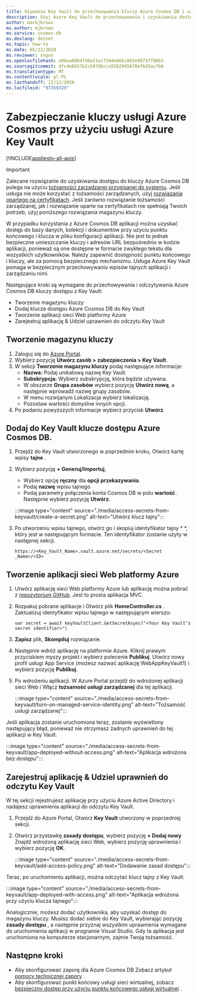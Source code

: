 ```yaml
---
title: Używanie Key Vault do przechowywania kluczy Azure Cosmos DB i uzyskiwania do nich dostępu
description: Użyj Azure Key Vault do przechowywania i uzyskiwania dostępu do Azure Cosmos DB parametrów połączenia, kluczy i punktów końcowych.
author: markjbrown
ms.author: mjbrown
ms.service: cosmos-db
ms.devlang: dotnet
ms.topic: how-to
ms.date: 05/23/2019
ms.reviewer: sngun
ms.openlocfilehash: a9bea0664f99a21ac734de666c802e9875ff00b5
ms.sourcegitcommit: dfc4e6b57b2cb87dbcce5562945678e76d3ac7b6
ms.translationtype: MT
ms.contentlocale: pl-PL
ms.lasthandoff: 12/12/2020
ms.locfileid: "97359329"
---
```

# <a name="secure-azure-cosmos-keys-using-azure-key-vault"></a>Zabezpieczanie kluczy usługi Azure Cosmos przy użyciu usługi Azure Key Vault 
[!INCLUDE[appliesto-all-apis](includes/appliesto-all-apis.md)]

>[!IMPORTANT]
> Zalecane rozwiązanie do uzyskiwania dostępu do kluczy Azure Cosmos DB polega na użyciu [tożsamości zarządzanej przypisanej do systemu](managed-identity-based-authentication.md). Jeśli usługa nie może korzystać z tożsamości zarządzanych, użyj [rozwiązania opartego na certyfikatach](certificate-based-authentication.md). Jeśli zarówno rozwiązanie tożsamości zarządzanej, jak i rozwiązanie oparte na certyfikatach nie spełniają Twoich potrzeb, użyj poniższego rozwiązania magazynu kluczy.

W przypadku korzystania z Azure Cosmos DB aplikacji można uzyskać dostęp do bazy danych, kolekcji i dokumentów przy użyciu punktu końcowego i klucza w pliku konfiguracji aplikacji.  Nie jest to jednak bezpieczne umieszczanie kluczy i adresów URL bezpośrednio w kodzie aplikacji, ponieważ są one dostępne w formacie zwykłego tekstu dla wszystkich użytkowników. Należy zapewnić dostępność punktu końcowego i kluczy, ale za pomocą bezpiecznego mechanizmu. Usługa Azure Key Vault pomaga w bezpiecznym przechowywaniu wpisów tajnych aplikacji i zarządzaniu nimi.

Następujące kroki są wymagane do przechowywania i odczytywania Azure Cosmos DB kluczy dostępu z Key Vault:

* Tworzenie magazynu kluczy  
* Dodaj klucze dostępu Azure Cosmos DB do Key Vault  
* Tworzenie aplikacji sieci Web platformy Azure  
* Zarejestruj aplikację & Udziel uprawnień do odczytu Key Vault  


## <a name="create-a-key-vault"></a>Tworzenie magazynu kluczy

1. Zaloguj się do [Azure Portal](https://portal.azure.com/).  
2. Wybierz pozycję **Utwórz zasób > zabezpieczenia > Key Vault**.  
3. W sekcji **Tworzenie magazynu kluczy** podaj następujące informacje:  
   * **Nazwa:** Podaj unikatową nazwę Key Vault.  
   * **Subskrypcja:** Wybierz subskrypcję, która będzie używana.  
   * W obszarze **Grupa zasobów** wybierz pozycję **Utwórz nową**, a następnie wprowadź nazwę grupy zasobów.  
   * W menu rozwijanym Lokalizacja wybierz lokalizację.  
   * Pozostaw wartości domyślne innych opcji.  
4. Po podaniu powyższych informacje wybierz przycisk **Utwórz**.  

## <a name="add-azure-cosmos-db-access-keys-to-the-key-vault"></a>Dodaj do Key Vault klucze dostępu Azure Cosmos DB.
1. Przejdź do Key Vault utworzonego w poprzednim kroku, Otwórz kartę wpisy **tajne** .  
2. Wybierz pozycję **+ Generuj/Importuj**, 

   * Wybierz opcję **ręczny** dla **opcji przekazywania**.
   * Podaj **nazwę** wpisu tajnego
   * Podaj parametry połączenia konta Cosmos DB w polu **wartość** . Następnie wybierz pozycję **Utwórz**.

   :::image type="content" source="./media/access-secrets-from-keyvault/create-a-secret.png" alt-text="Utwórz klucz tajny":::

4. Po utworzeniu wpisu tajnego, otwórz go i skopiuj identyfikator tajny * *, który jest w następującym formacie. Ten identyfikator zostanie użyty w następnej sekcji. 

   `https://<Key_Vault_Name>.vault.azure.net/secrets/<Secret _Name>/<ID>`

## <a name="create-an-azure-web-application"></a>Tworzenie aplikacji sieci Web platformy Azure

1. Utwórz aplikację sieci Web platformy Azure lub aplikację można pobrać z [repozytorium GitHub](https://github.com/Azure/azure-cosmos-dotnet-v2/tree/master/Demo/keyvaultdemo). Jest to prosta aplikacja MVC.  

2. Rozpakuj pobrane aplikacje i Otwórz plik **HomeController.cs** . Zaktualizuj identyfikator wpisu tajnego w następującym wierszu:

   `var secret = await keyVaultClient.GetSecretAsync("<Your Key Vault’s secret identifier>")`

3. **Zapisz** plik, **Skompiluj** rozwiązanie.  
4. Następnie wdróż aplikację na platformie Azure. Kliknij prawym przyciskiem myszy projekt i wybierz polecenie **Publikuj**. Utwórz nowy profil usługi App Service (możesz nazwać aplikację WebAppKeyVault1) i wybierz pozycję **Publikuj**.   

5. Po wdrożeniu aplikacji. W Azure Portal przejdź do wdrożonej aplikacji sieci Web i Włącz **tożsamość usługi zarządzanej** dla tej aplikacji.  

   :::image type="content" source="./media/access-secrets-from-keyvault/turn-on-managed-service-identity.png" alt-text="Tożsamość usługi zarządzanej":::

Jeśli aplikacja zostanie uruchomiona teraz, zostanie wyświetlony następujący błąd, ponieważ nie otrzymasz żadnych uprawnień do tej aplikacji w Key Vault.

:::image type="content" source="./media/access-secrets-from-keyvault/app-deployed-without-access.png" alt-text="Aplikacja wdrożona bez dostępu":::

## <a name="register-the-application--grant-permissions-to-read-the-key-vault"></a>Zarejestruj aplikację & Udziel uprawnień do odczytu Key Vault

W tej sekcji rejestrujesz aplikację przy użyciu Azure Active Directory i nadajesz uprawnienia aplikacji do odczytu Key Vault. 

1. Przejdź do Azure Portal, Otwórz **Key Vault** utworzony w poprzedniej sekcji.  

2. Otwórz przystawkę **zasady dostępu**, wybierz pozycję **+ Dodaj nowy** Znajdź wdrożoną aplikację sieci Web, wybierz pozycję uprawnienia i wybierz pozycję **OK**.  

   :::image type="content" source="./media/access-secrets-from-keyvault/add-access-policy.png" alt-text="Dodawanie zasad dostępu":::

Teraz, po uruchomieniu aplikacji, można odczytać klucz tajny z Key Vault.

:::image type="content" source="./media/access-secrets-from-keyvault/app-deployed-with-access.png" alt-text="Aplikacja wdrożona przy użyciu klucza tajnego":::
 
Analogicznie, możesz dodać użytkownika, aby uzyskać dostęp do magazynu kluczy. Musisz dodać siebie do Key Vault, wybierając pozycję **zasady dostępu** , a następnie przyznaj wszystkim uprawnienia wymagane do uruchomienia aplikacji w programie Visual Studio. Gdy ta aplikacja jest uruchomiona na komputerze stacjonarnym, zajmie Twoją tożsamość.

## <a name="next-steps"></a>Następne kroki

* Aby skonfigurować zaporę dla Azure Cosmos DB Zobacz artykuł [pomocy technicznej zapory](how-to-configure-firewall.md) .
* Aby skonfigurować punkt końcowy usługi sieci wirtualnej, zobacz [bezpieczny dostęp przy użyciu punktu końcowego usługi wirtualnej](how-to-configure-vnet-service-endpoint.md) .
